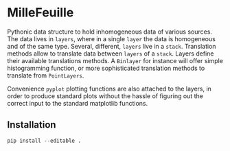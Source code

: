 # MilleFeuille

Pythonic data structure to hold inhomogeneous data of various sources. The data lives in `layers`, where in a single `layer` the data is homogeneous and of the same type. Several, different, `layers` live in a `stack`. Translation methods allow to translate data between `layers` of a `stack`. Layers define their available translations methods. A `Binlayer` for instance will offer simple histogramming function, or more sophisticated translation methods to translate from `PointLayers`.

Convenience `pyplot` plotting functions are also attached to the layers, in order to produce standard plots without the hassle of figuring out the correct input to the standard matplotlib functions.

## Installation

`pip install --editable .`
